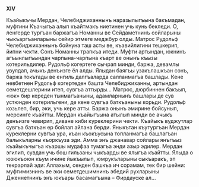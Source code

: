 **XIV**


Къайыкъчы Мердан, Челебиджиханнынъ наразылыгъына бакъмадан, муфтини Къачыгъа алып къайтмакъ ниетинен учь кунь бекледи.
О, ленгерде тургъан баржагъа Номанны ве Сейдаметнинъ сойларыны чыкъаргъанларыны сейир этмеге меджбур олды.
Матрос Рудольф Челебиджиханнынъ бойнуна таш асты ве, къавийлигини тешкерип, йипни чекти. Сонъ Номанны трапкъа итеди. Муфти артындан, юкнинъ агъынлыгъындан чарпына-чарпына къарт ве онынъ къызы котерильдилер.
Рудольф когертеге сычрап минди, баржа, девамлы увулдап, ачыкъ денъизге ёл алды. 
Ялыдан баягъы узакълашкъан сонъ, баржа токътады ве енгиль далгъаларда салланмагъа башлады. Кене невбетнен Рудольф когертеден башта Челебиджиханны, артындан семетдешлерини итеп, сувгъа аттырды…
Матрос, дюрбиннен бакъып, «юк» бир кереден тынмагъаныны, адамларнынъ башлары де сув устюнден котерильгени, де кене сувгъа баткъаныны корьди.
Рудольф козьлеп, бир, эки, учь кере атты.
Баржа онынъ эмирине бойсунып, мерсинге къайтты.
Мердан къайыгъына атылып минди ве ачыкъ денъизге чевирип, диване киби куреклерини чекти. Къайыкъ вуджутлар сувгъа баткъан ер бойлап айлана берди. Яныкътан къутургъан Мердан куреклерни сувгъа ура, къан къокъусына топланмагъа башлагъан балыкъларны къоркъуза эди. Амма энъ джанавар сойлары янъгъыз къайыкъчыгъа къаршы мудафаа тумагъа энди азыр эдилер.
Мердан эгилип, сувдан учь бош гильзаны чыкъарды ве ялыгъа къайтты.
Ялыда о юзюкъоюн къум ичине йыкъылып, юмрукъларыны сыкъаракъ, эп текрарлай эди:
Аллахым, сенден башкъа ич сорамам, тек бир шейни: муфтимизнинъ ве эки семетдешимнинъ эбедий рухларыны Дженнетнинъ энъ юкъары басамагъына – Фирдауске ал…

